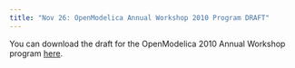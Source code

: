 ```yaml
---
title: "Nov 26: OpenModelica Annual Workshop 2010 Program DRAFT"
---
```

You can download the draft for the OpenModelica 2010 Annual Workshop program [here][308].

 [308]: images/docs/draft%20-%20openmodelica%20annual%20workshop%20program-2010-v3.doc

